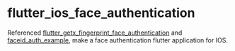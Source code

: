 <!--
 * @Author: clingxin
 * @Date: 2021-05-17 19:45:03
 * @LastEditors: clingxin
 * @LastEditTime: 2021-05-17 19:47:57
 * @FilePath: /flutter_ios_face_authentication/README.md
-->
# flutter_ios_face_authentication

Referenced [flutter_getx_fingerprint_face_authentication](https://github.com/RipplesCode/flutter_getx_fingerprint_face_authentication/tree/master) and [faceid_auth_example](https://github.com/JohannesMilke/faceid_auth_example), make a face authentication flutter application for IOS.


